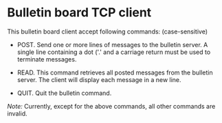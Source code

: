 # Bulletin board TCP client


This bulletin board client accept following commands: (case-sensitive)

+ POST. Send one or more lines of messages to the bulletin server. A single line containing a dot ('.' and a carriage return must be used to terminate messages.

+ READ. This command retrieves all posted messages from the bulletin server. The client will display each message in a new line.

+ QUIT. Quit the bulletin command.

*Note:* Currently, except for the above commands, all other commands are invalid.
